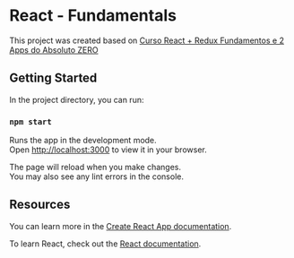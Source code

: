 # React - Fundamentals

This project was created based on [Curso React + Redux Fundamentos e 2 Apps do Absoluto ZERO](https://www.udemy.com/share/101qNE3@HgE-PsqAbo4bdVlZ28UA4fzitXSkSB3Eb_UOr3GoBiBkITM-1u9S7cUwxdT_lW8X/)


## Getting Started

In the project directory, you can run:

### `npm start`

Runs the app in the development mode.\
Open [http://localhost:3000](http://localhost:3000) to view it in your browser.

The page will reload when you make changes.\
You may also see any lint errors in the console.

## Resources

You can learn more in the [Create React App documentation](https://facebook.github.io/create-react-app/docs/getting-started).

To learn React, check out the [React documentation](https://reactjs.org/).